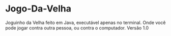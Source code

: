 # Jogo-Da-Velha
 Joguinho da Velha feito em Java, executável apenas no terminal. Onde você pode jogar contra outra pessoa, ou contra o computador. Versão 1.0
